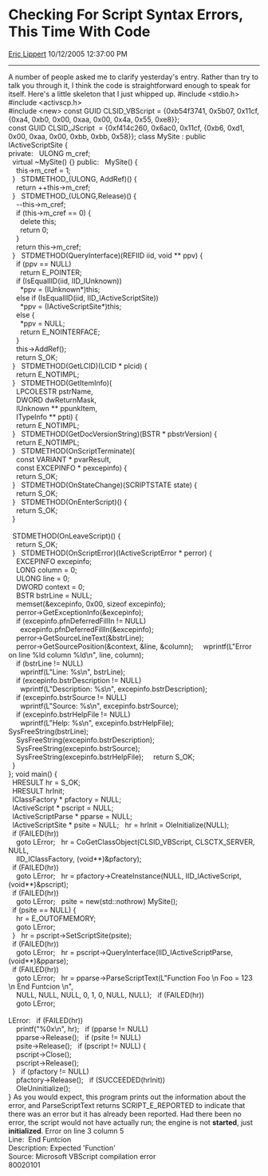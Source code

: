# Checking For Script Syntax Errors, This Time With Code

[Eric Lippert](https://social.msdn.microsoft.com/profile/Eric%20Lippert) 10/12/2005 12:37:00 PM

-----

A number of people asked me to clarify yesterday's entry. Rather than try to talk you through it, I think the code is straightforward enough to speak for itself. Here's a little skeleton that I just whipped up. \#include \<stdio.h\>  
\#include \<activscp.h\>  
\#include \<new\> const GUID CLSID\_VBScript = {0xb54f3741, 0x5b07, 0x11cf, {0xa4, 0xb0, 0x00, 0xaa, 0x00, 0x4a, 0x55, 0xe8}};  
const GUID CLSID\_JScript  = {0xf414c260, 0x6ac0, 0x11cf, {0xb6, 0xd1, 0x00, 0xaa, 0x00, 0xbb, 0xbb, 0x58}}; class MySite : public IActiveScriptSite {  
private:   ULONG m\_cref;  
  virtual ~MySite() {} public:   MySite() {  
    this-\>m\_cref = 1;  
  }   STDMETHOD\_(ULONG, AddRef)() {  
    return ++this-\>m\_cref;  
  }   STDMETHOD\_(ULONG,Release)() {  
    --this-\>m\_cref;  
    if (this-\>m\_cref == 0) {  
      delete this;  
      return 0;  
    }  
    return this-\>m\_cref;  
  }   STDMETHOD(QueryInterface)(REFIID iid, void \*\* ppv) {  
    if (ppv == NULL)  
      return E\_POINTER;  
    if (IsEqualIID(iid, IID\_IUnknown))  
      \*ppv = (IUnknown\*)this;  
    else if (IsEqualIID(iid, IID\_IActiveScriptSite))  
      \*ppv = (IActiveScriptSite\*)this;  
    else {  
      \*ppv = NULL;  
      return E\_NOINTERFACE;  
    }  
    this-\>AddRef();  
    return S\_OK;  
  }   STDMETHOD(GetLCID)(LCID \* plcid) {  
    return E\_NOTIMPL;  
  }   STDMETHOD(GetItemInfo)(  
    LPCOLESTR pstrName,  
    DWORD dwReturnMask,  
    IUnknown \*\* ppunkItem,  
    ITypeInfo \*\* ppti) {  
    return E\_NOTIMPL;  
  }   STDMETHOD(GetDocVersionString)(BSTR \* pbstrVersion) {  
    return E\_NOTIMPL;  
  }   STDMETHOD(OnScriptTerminate)(  
    const VARIANT \* pvarResult,  
    const EXCEPINFO \* pexcepinfo) {  
    return S\_OK;  
  }   STDMETHOD(OnStateChange)(SCRIPTSTATE state) {  
    return S\_OK;  
  }   STDMETHOD(OnEnterScript)() {  
    return S\_OK;  
  }  
   
  STDMETHOD(OnLeaveScript)() {  
    return S\_OK;  
  }   STDMETHOD(OnScriptError)(IActiveScriptError \* perror) {  
    EXCEPINFO excepinfo;  
    LONG column = 0;  
    ULONG line = 0;  
    DWORD context = 0;  
    BSTR bstrLine = NULL;  
    memset(\&excepinfo, 0x00, sizeof excepinfo);  
    perror-\>GetExceptionInfo(\&excepinfo);  
    if (excepinfo.pfnDeferredFillIn \!= NULL)  
      excepinfo.pfnDeferredFillIn(\&excepinfo);  
    perror-\>GetSourceLineText(\&bstrLine);  
    perror-\>GetSourcePosition(\&context, \&line, \&column);     wprintf(L"Error on line %ld column %ld\\n", line, column);  
    if (bstrLine \!= NULL)  
      wprintf(L"Line: %s\\n", bstrLine);  
    if (excepinfo.bstrDescription \!= NULL)  
      wprintf(L"Description: %s\\n", excepinfo.bstrDescription);  
    if (excepinfo.bstrSource \!= NULL)  
      wprintf(L"Source: %s\\n", excepinfo.bstrSource);  
    if (excepinfo.bstrHelpFile \!= NULL)  
      wprintf(L"Help: %s\\n", excepinfo.bstrHelpFile);     SysFreeString(bstrLine);  
    SysFreeString(excepinfo.bstrDescription);  
    SysFreeString(excepinfo.bstrSource);  
    SysFreeString(excepinfo.bstrHelpFile);     return S\_OK;  
  }  
}; void main() {  
  HRESULT hr = S\_OK;  
  HRESULT hrInit;  
  IClassFactory \* pfactory = NULL;  
  IActiveScript \* pscript = NULL;  
  IActiveScriptParse \* pparse = NULL;  
  IActiveScriptSite \* psite = NULL;   hr = hrInit = OleInitialize(NULL);  
  if (FAILED(hr))  
    goto LError;   hr = CoGetClassObject(CLSID\_VBScript, CLSCTX\_SERVER, NULL,  
    IID\_IClassFactory, (void\*\*)\&pfactory);  
  if (FAILED(hr))  
    goto LError;   hr = pfactory-\>CreateInstance(NULL, IID\_IActiveScript, (void\*\*)\&pscript);  
  if (FAILED(hr))  
    goto LError;   psite = new(std::nothrow) MySite();  
  if (psite == NULL) {  
    hr = E\_OUTOFMEMORY;  
    goto LError;  
  }   hr = pscript-\>SetScriptSite(psite);  
  if (FAILED(hr))  
    goto LError;   hr = pscript-\>QueryInterface(IID\_IActiveScriptParse, (void\*\*)\&pparse);  
  if (FAILED(hr))  
    goto LError;   hr = pparse-\>ParseScriptText(L"Function Foo \\n Foo = 123 \\n End Funtcion \\n",  
    NULL, NULL, NULL, 0, 1, 0, NULL, NULL);   if (FAILED(hr))  
    goto LError;  
   
LError:   if (FAILED(hr))  
    printf("%0x\\n", hr);   if (pparse \!= NULL)  
    pparse-\>Release();   if (psite \!= NULL)  
    psite-\>Release();   if (pscript \!= NULL) {  
    pscript-\>Close();  
    pscript-\>Release();  
  }   if (pfactory \!= NULL)  
    pfactory-\>Release();   if (SUCCEEDED(hrInit))  
    OleUninitialize();  
} As you would expect, this program prints out the information about the error, and ParseScriptText returns SCRIPT\_E\_REPORTED to indicate that there was an error but it has already been reported. Had there been no error, the script would not have actually run; the engine is not **started**, just **initialized**. Error on line 3 column 5  
Line:  End Funtcion  
Description: Expected 'Function'  
Source: Microsoft VBScript compilation error  
80020101

